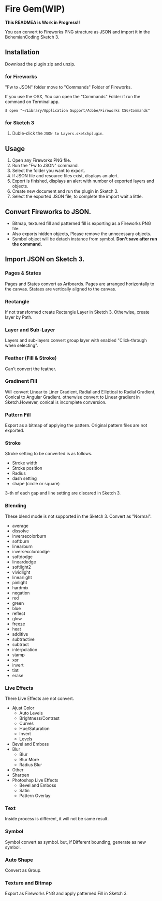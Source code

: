 # Fire Gem(WIP)

**This READMEA is Work in Progress!!**

You can convert to Fireworks PNG stracture as JSON and import it in the BohemianCoding Sketch 3.

## Installation

Download the plugin zip and unzip.

### for Fireworks

"Fw to JSON" folder move to "Commands" Folder of Fireworks.

If you use the OSX, You can open the "Commands" Folder if run the command on Terminal.app.

```
$ open "~/Library/Application Support/Adobe/Fireworks CS6/Commands"
```

### for Sketch 3

1. Duble-click the `JSON to Layers.sketchplugin`.

## Usage

1. Open any Fireworks PNG file.
1. Run the "Fw to JSON" command.
1. Select the folder you want to export.
1. If JSON file and resource files exist, displays an alert.
1. Export is finished, displays an alert with number of exported layers and objects.
1. Create new document and run the plugin in Sketch 3.
1. Select the exported JSON file, to complete the import wait a little.

## Convert Fireworks to JSON.

- Bitmap, textured fill and patterned fill is exporting as a Fireworks PNG file.
- Also exports hidden objects, Please remove the unnecessary objects.
- Symbol object will be detach instance from symbol. **Don't save after run the command.**

## Import JSON on Sketch 3.

### Pages & States

Pages and States convert as Artboards. Pages are arranged horizontally to the canvas. Stataes are vertically aligned to the canvas. 

### Rectangle

If not transformed create Rectangle Layer in Sketch 3. Otherwise, create layer by Path.

### Layer and Sub-Layer

Layers and sub-layers convert group layer with enabled "Click-through when selecting".

### Feather (Fill & Stroke)

Can't convert the feather.

### Gradinent Fill

Will convert Linear to Liner Gradient, Radial and Elliptical to Radial Gradient, Conical to Angular Gradient. otherwise convert to Linear gradient in Sketch.However, conical is incomplete conversion.

### Pattern Fill

Export as a bitmap of applying the pattern. Original pattern files are not exported.

### Stroke

Stroke setting to be converted is as follows.

- Stroke width
- Stroke position
- Radius
- dash setting
- shape (circle or square)

3-th of each gap and line setting are discared in Sketch 3.

### Blending

These blend mode is not supported in the Sketch 3. Convert as "Normal".

- average
- dissolve
- inversecolorburn
- softburn
- linearburn
- inversecolordodge
- softdodge
- lineardodge
- softlight2
- vividlight
- linearlight
- pinlight
- hardmix
- negation
- red
- green
- blue
- reflect
- glow
- freeze
- heat
- additive
- subtractive
- subtract
- interpolation
- stamp
- xor
- invert
- tint
- erase

### Live Effects

There Live Effects are not convert.

- Ajust Color
  - Auto Levels
  - Brightness/Contrast
  - Curves
  - Hue/Saturation
  - Invert
  - Levels
- Bevel and Emboss
- Blur
  - Blur
  -	Blur More
  - Radius Blur
- Other
- Sharpen
- Photoshop Live Effects
  - Bevel and Emboss
  - Satin
  - Pattern Overlay

### Text

Inside process is different, it will not be same result.

### Symbol

Symbol convert as symbol. but, if Different bounding, generate as new symbol.

### Auto Shape

Convert as Group.

### Texture and Bitmap

Export as Fireworks PNG and apply patterned Fill in Sketch 3.